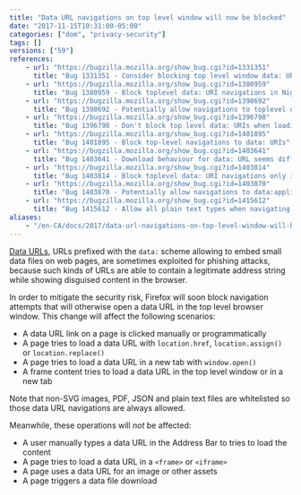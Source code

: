 ```yaml
---
title: "Data URL navigations on top level window will now be blocked"
date: "2017-11-15T10:31:00-05:00"
categories: ["dom", "privacy-security"]
tags: []
versions: ["59"]
references:
    - url: "https://bugzilla.mozilla.org/show_bug.cgi?id=1331351"
      title: "Bug 1331351 - Consider blocking top level window data: URIs"
    - url: "https://bugzilla.mozilla.org/show_bug.cgi?id=1380959"
      title: "Bug 1380959 - Block toplevel data: URI navigations in Nightly and early Beta"
    - url: "https://bugzilla.mozilla.org/show_bug.cgi?id=1398692"
      title: "Bug 1398692 - Potentially allow navigations to toplevel data: PDFs"
    - url: "https://bugzilla.mozilla.org/show_bug.cgi?id=1396798"
      title: "Bug 1396798 - Don't block top level data: URIs when loading an image"
    - url: "https://bugzilla.mozilla.org/show_bug.cgi?id=1401895"
      title: "Bug 1401895 - Block top-level navigations to data: URIs"
    - url: "https://bugzilla.mozilla.org/show_bug.cgi?id=1403641"
      title: "Bug 1403641 - Download behaviour for data: URL seems different in FF57 compared to 55"
    - url: "https://bugzilla.mozilla.org/show_bug.cgi?id=1403814"
      title: "Bug 1403814 - Block toplevel data: URI navigations only if openend in the browser"
    - url: "https://bugzilla.mozilla.org/show_bug.cgi?id=1403870"
      title: "Bug 1403870 - Potentially allow navigations to data:application/json"
    - url: "https://bugzilla.mozilla.org/show_bug.cgi?id=1415612"
      title: "Bug 1415612 - Allow all plain text types when navigating top-level data URIs"
aliases:
    - "/en-CA/docs/2017/data-url-navigations-on-top-level-window-will-be-blocked/"
---
```

[Data URLs](https://developer.mozilla.org/en-US/docs/Web/HTTP/Basics_of_HTTP/Data_URIs), URLs prefixed with the `data:` scheme allowing to embed small data files on web pages, are sometimes exploited for phishing attacks, because such kinds of URLs are able to contain a legitimate address string while showing disguised content in the browser.

In order to mitigate the security risk, Firefox will soon block navigation attempts that will otherwise open a data URL in the top level browser window. This change will affect the following scenarios:

* A data URL link on a page is clicked manually or programmatically
* A page tries to load a data URL with `location.href`, `location.assign()` or `location.replace()`
* A page tries to load a data URL in a new tab with `window.open()`
* A frame content tries to load a data URL in the top level window or in a new tab

Note that non-SVG images, PDF, JSON and plain text files are whitelisted so those data URL navigations are always allowed.

Meanwhile, these operations will *not* be affected:

* A user manually types a data URL in the Address Bar to tries to load the content
* A page tries to load a data URL in a `<frame>` or `<iframe>`
* A page uses a data URL for an image or other assets
* A page triggers a data file download
